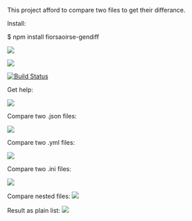 This project afford to compare two files to get their differance.

Install:

$ npm install fiorsaoirse-gendiff

<a href="https://codeclimate.com/github/fiorsaoirse/project-lvl2-s401/maintainability"><img src="https://api.codeclimate.com/v1/badges/8c745c756ba3e996c326/maintainability" /></a>

<a href="https://codeclimate.com/github/fiorsaoirse/project-lvl2-s401/test_coverage"><img src="https://api.codeclimate.com/v1/badges/8c745c756ba3e996c326/test_coverage" /></a>

[![Build Status](https://travis-ci.com/fiorsaoirse/gendiff.svg?branch=master)](https://travis-ci.com/fiorsaoirse/gendiff)

Get help:

<a href="https://asciinema.org/a/RQHyk09PReM4vV43v6ZFNAZEt" target="_blank"><img src="https://asciinema.org/a/RQHyk09PReM4vV43v6ZFNAZEt.svg" /></a>

Compare two .json files:

<a href="https://asciinema.org/a/PsdSTLzVAgYYOMm1dDxloLPqh" target="_blank"><img src="https://asciinema.org/a/PsdSTLzVAgYYOMm1dDxloLPqh.svg" /></a>

Compare two .yml files:

<a href="https://asciinema.org/a/Tqfivcw6AJLRAVvIeVP1mljsR" target="_blank"><img src="https://asciinema.org/a/Tqfivcw6AJLRAVvIeVP1mljsR.svg" /></a>

Compare two .ini files:

<a href="https://asciinema.org/a/1DVOTY0QGpDjuhjutMQTMn4MU" target="_blank"><img src="https://asciinema.org/a/1DVOTY0QGpDjuhjutMQTMn4MU.svg" /></a>

Compare nested files:
<a href="https://asciinema.org/a/koBLqgf6zY6BKgAmVn1cVw1qh" target="_blank"><img src="https://asciinema.org/a/koBLqgf6zY6BKgAmVn1cVw1qh.svg" /></a>

Result as plain list:
<a href="https://asciinema.org/a/C1Cjj1HA5FNb2EtdXfyTIq8AC" target="_blank"><img src="https://asciinema.org/a/C1Cjj1HA5FNb2EtdXfyTIq8AC.svg" /></a>
